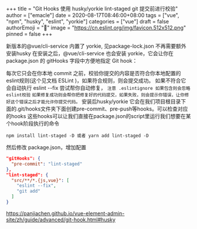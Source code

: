 +++
title = "Git Hooks 使用 husky/yorkie lint-staged git 提交前进行校验"
author = ["emacle"]
date = 2020-08-17T08:46:00+08:00
tags = ["vue", "npm", "husky", "eslint", "yorkie"]
categories = ["vue"]
draft = false
authorEmoji = "🎅"
image = "https://cn.eslint.org/img/favicon.512x512.png"
pinned = false
+++

新版本的@vue/cli-service 内置了 yorkie, 见package-lock.json 不再需要额外安装husky
在安装之后，@vue/cli-service 也会安装 yorkie，它会让你在 package.json 的 gitHooks 字段中方便地指定 Git hook：

每次它只会在你本地 commit 之前，校验你提交的内容是否符合你本地配置的
eslint规则(这个见文档 ESLint )，如果符合规则，则会提交成功。
如果不符合它会自动执行 eslint --fix 尝试帮你自动修复， `注意 .eslintignore 如果包含则会忽略eslint校验`
`如果修复成功则会帮你把修复好的代码提交，如果失败，则会提示你错误，让你修好这个错误之后才能允许你提交代码。`
安装后husky/yorkie 它会在我们项目根目录下面的.git/hooks文件夹下面创建pre-commit、pre-push等hooks。可以检查对应的hooks
这些hooks可以让我们直接在package.json的script里运行我们想要在某个hook阶段执行的命令

```text
npm install lint-staged -D 或者 yarn add lint-staged -D
```

然后修改 package.json，增加配置

```json
"gitHooks": {
  "pre-commit": "lint-staged"
},
"lint-staged": {
  "src/**/*.{js,vue}": [
    "eslint --fix",
    "git add"
  ]
}
```

<https://panjiachen.github.io/vue-element-admin-site/zh/guide/advanced/git-hook.html#husky>

